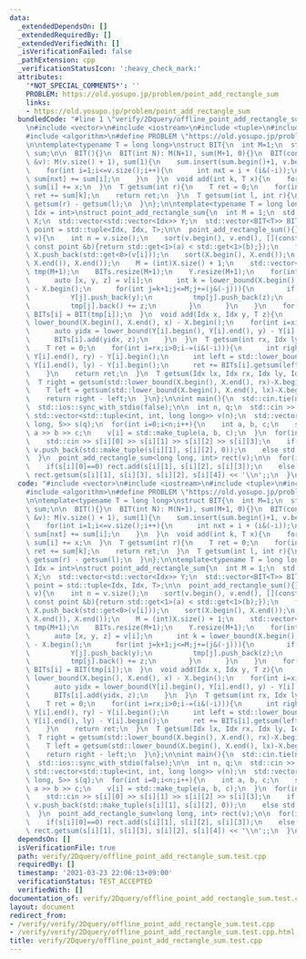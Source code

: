 ```yaml
---
data:
  _extendedDependsOn: []
  _extendedRequiredBy: []
  _extendedVerifiedWith: []
  _isVerificationFailed: false
  _pathExtension: cpp
  _verificationStatusIcon: ':heavy_check_mark:'
  attributes:
    '*NOT_SPECIAL_COMMENTS*': ''
    PROBLEM: https://old.yosupo.jp/problem/point_add_rectangle_sum
    links:
    - https://old.yosupo.jp/problem/point_add_rectangle_sum
  bundledCode: "#line 1 \"verify/2Dquery/offline_point_add_rectangle_sum.test.cpp\"\
    \n#include <vector>\n#include <iostream>\n#include <tuple>\n#include <array>\n\
    #include <algorithm>\n#define PROBLEM \"https://old.yosupo.jp/problem/point_add_rectangle_sum\"\
    \n\ntemplate<typename T = long long>\nstruct BIT{\n  int M=1;\n  std::vector<T>\
    \ sum;\n\n  BIT(){}\n  BIT(int N): M(N+1), sum(M+1, 0){}\n  BIT(const std::vector<T>\
    \ &v): M(v.size() + 1), sum(1){\n    sum.insert(sum.begin()+1, v.begin(), v.end());\n\
    \    for(int i=1;i<=v.size();i++){\n      int nxt = i + (i&(-i));\n      if(nxt<=M)\
    \ sum[nxt] += sum[i];\n    }\n  }\n  void add(int k, T x){\n    for(int i=k+1;i<=M;i+=(i&(-i)))\
    \ sum[i] += x;\n  }\n  T getsum(int r){\n    T ret = 0;\n    for(int k=r;k>0;k-=(k&(-k)))\
    \ ret += sum[k];\n    return ret;\n  }\n  T getsum(int l, int r){\n    return\
    \ getsum(r) - getsum(l);\n  }\n};\n\ntemplate<typename T = long long, typename\
    \ Idx = int>\nstruct point_add_rectangle_sum{\n  int M = 1;\n  std::vector<Idx>\
    \ X;\n  std::vector<std::vector<Idx>> Y;\n  std::vector<BIT<T>> BITs;\n  using\
    \ point = std::tuple<Idx, Idx, T>;\n\n  point_add_rectangle_sum(){}\n  point_add_rectangle_sum(std::vector<point>\
    \ v){\n    int n = v.size();\n    sort(v.begin(), v.end(), [](const point &a,\
    \ const point &b){return std::get<1>(a) < std::get<1>(b);});\n    for(int i=0;i<n;i++)\
    \ X.push_back(std::get<0>(v[i]));\n    sort(X.begin(), X.end());\n    X.erase(std::unique(X.begin(),\
    \ X.end()), X.end());\n    M = (int)X.size() + 1;\n    std::vector<std::vector<T>>\
    \ tmp(M+1);\n    BITs.resize(M+1);\n    Y.resize(M+1);\n    for(int i=0;i<n;i++){\n\
    \      auto [x, y, z] = v[i];\n      int k = lower_bound(X.begin(), X.end(), x)\
    \ - X.begin();\n      for(int j=k+1;j<=M;j+=(j&(-j))){\n        if(Y[j].empty()||Y[j].back()!=y){\n\
    \          Y[j].push_back(y);\n          tmp[j].push_back(z);\n        }else{\n\
    \          tmp[j].back() += z;\n        }\n      }\n    }\n    for(int i=0;i<=M;i++)\
    \ BITs[i] = BIT(tmp[i]);\n  }\n  void add(Idx x, Idx y, T z){\n    auto xidx =\
    \ lower_bound(X.begin(), X.end(), x) - X.begin();\n    for(int i=xidx+1;i<=M;i+=(i&(-i))){\n\
    \      auto yidx = lower_bound(Y[i].begin(), Y[i].end(), y) - Y[i].begin();\n\
    \      BITs[i].add(yidx, z);\n    }\n  }\n  T getsum(int rx, Idx ly, Idx ry){\n\
    \    T ret = 0;\n    for(int i=rx;i>0;i-=(i&(-i))){\n      int right = std::lower_bound(Y[i].begin(),\
    \ Y[i].end(), ry) - Y[i].begin();\n      int left = std::lower_bound(Y[i].begin(),\
    \ Y[i].end(), ly) - Y[i].begin();\n      ret += BITs[i].getsum(left, right);\n\
    \    }\n    return ret;\n  }\n  T getsum(Idx lx, Idx rx, Idx ly, Idx ry){\n  \
    \  T right = getsum(std::lower_bound(X.begin(), X.end(), rx)-X.begin(), ly, ry);\n\
    \    T left = getsum(std::lower_bound(X.begin(), X.end(), lx)-X.begin(), ly, ry);\n\
    \    return right - left;\n  }\n};\n\nint main(){\n  std::cin.tie(nullptr);\n\
    \  std::ios::sync_with_stdio(false);\n\n  int n, q;\n  std::cin >> n >> q;\n \
    \ std::vector<std::tuple<int, int, long long>> v(n);\n  std::vector<std::array<long\
    \ long, 5>> s(q);\n  for(int i=0;i<n;i++){\n    int a, b, c;\n    std::cin >>\
    \ a >> b >> c;\n    v[i] = std::make_tuple(a, b, c);\n  }\n  for(int i=0;i<q;i++){\n\
    \    std::cin >> s[i][0] >> s[i][1] >> s[i][2] >> s[i][3];\n    if(s[i][0]==0)\
    \ v.push_back(std::make_tuple(s[i][1], s[i][2], 0));\n    else std::cin >> s[i][4];\n\
    \  }\n  point_add_rectangle_sum<long long, int> rect(v);\n\n  for(int i=0;i<q;i++){\n\
    \    if(s[i][0]==0) rect.add(s[i][1], s[i][2], s[i][3]);\n    else std::cout <<\
    \ rect.getsum(s[i][1], s[i][3], s[i][2], s[i][4]) << '\\n';;\n  }\n}\n"
  code: "#include <vector>\n#include <iostream>\n#include <tuple>\n#include <array>\n\
    #include <algorithm>\n#define PROBLEM \"https://old.yosupo.jp/problem/point_add_rectangle_sum\"\
    \n\ntemplate<typename T = long long>\nstruct BIT{\n  int M=1;\n  std::vector<T>\
    \ sum;\n\n  BIT(){}\n  BIT(int N): M(N+1), sum(M+1, 0){}\n  BIT(const std::vector<T>\
    \ &v): M(v.size() + 1), sum(1){\n    sum.insert(sum.begin()+1, v.begin(), v.end());\n\
    \    for(int i=1;i<=v.size();i++){\n      int nxt = i + (i&(-i));\n      if(nxt<=M)\
    \ sum[nxt] += sum[i];\n    }\n  }\n  void add(int k, T x){\n    for(int i=k+1;i<=M;i+=(i&(-i)))\
    \ sum[i] += x;\n  }\n  T getsum(int r){\n    T ret = 0;\n    for(int k=r;k>0;k-=(k&(-k)))\
    \ ret += sum[k];\n    return ret;\n  }\n  T getsum(int l, int r){\n    return\
    \ getsum(r) - getsum(l);\n  }\n};\n\ntemplate<typename T = long long, typename\
    \ Idx = int>\nstruct point_add_rectangle_sum{\n  int M = 1;\n  std::vector<Idx>\
    \ X;\n  std::vector<std::vector<Idx>> Y;\n  std::vector<BIT<T>> BITs;\n  using\
    \ point = std::tuple<Idx, Idx, T>;\n\n  point_add_rectangle_sum(){}\n  point_add_rectangle_sum(std::vector<point>\
    \ v){\n    int n = v.size();\n    sort(v.begin(), v.end(), [](const point &a,\
    \ const point &b){return std::get<1>(a) < std::get<1>(b);});\n    for(int i=0;i<n;i++)\
    \ X.push_back(std::get<0>(v[i]));\n    sort(X.begin(), X.end());\n    X.erase(std::unique(X.begin(),\
    \ X.end()), X.end());\n    M = (int)X.size() + 1;\n    std::vector<std::vector<T>>\
    \ tmp(M+1);\n    BITs.resize(M+1);\n    Y.resize(M+1);\n    for(int i=0;i<n;i++){\n\
    \      auto [x, y, z] = v[i];\n      int k = lower_bound(X.begin(), X.end(), x)\
    \ - X.begin();\n      for(int j=k+1;j<=M;j+=(j&(-j))){\n        if(Y[j].empty()||Y[j].back()!=y){\n\
    \          Y[j].push_back(y);\n          tmp[j].push_back(z);\n        }else{\n\
    \          tmp[j].back() += z;\n        }\n      }\n    }\n    for(int i=0;i<=M;i++)\
    \ BITs[i] = BIT(tmp[i]);\n  }\n  void add(Idx x, Idx y, T z){\n    auto xidx =\
    \ lower_bound(X.begin(), X.end(), x) - X.begin();\n    for(int i=xidx+1;i<=M;i+=(i&(-i))){\n\
    \      auto yidx = lower_bound(Y[i].begin(), Y[i].end(), y) - Y[i].begin();\n\
    \      BITs[i].add(yidx, z);\n    }\n  }\n  T getsum(int rx, Idx ly, Idx ry){\n\
    \    T ret = 0;\n    for(int i=rx;i>0;i-=(i&(-i))){\n      int right = std::lower_bound(Y[i].begin(),\
    \ Y[i].end(), ry) - Y[i].begin();\n      int left = std::lower_bound(Y[i].begin(),\
    \ Y[i].end(), ly) - Y[i].begin();\n      ret += BITs[i].getsum(left, right);\n\
    \    }\n    return ret;\n  }\n  T getsum(Idx lx, Idx rx, Idx ly, Idx ry){\n  \
    \  T right = getsum(std::lower_bound(X.begin(), X.end(), rx)-X.begin(), ly, ry);\n\
    \    T left = getsum(std::lower_bound(X.begin(), X.end(), lx)-X.begin(), ly, ry);\n\
    \    return right - left;\n  }\n};\n\nint main(){\n  std::cin.tie(nullptr);\n\
    \  std::ios::sync_with_stdio(false);\n\n  int n, q;\n  std::cin >> n >> q;\n \
    \ std::vector<std::tuple<int, int, long long>> v(n);\n  std::vector<std::array<long\
    \ long, 5>> s(q);\n  for(int i=0;i<n;i++){\n    int a, b, c;\n    std::cin >>\
    \ a >> b >> c;\n    v[i] = std::make_tuple(a, b, c);\n  }\n  for(int i=0;i<q;i++){\n\
    \    std::cin >> s[i][0] >> s[i][1] >> s[i][2] >> s[i][3];\n    if(s[i][0]==0)\
    \ v.push_back(std::make_tuple(s[i][1], s[i][2], 0));\n    else std::cin >> s[i][4];\n\
    \  }\n  point_add_rectangle_sum<long long, int> rect(v);\n\n  for(int i=0;i<q;i++){\n\
    \    if(s[i][0]==0) rect.add(s[i][1], s[i][2], s[i][3]);\n    else std::cout <<\
    \ rect.getsum(s[i][1], s[i][3], s[i][2], s[i][4]) << '\\n';;\n  }\n}\n"
  dependsOn: []
  isVerificationFile: true
  path: verify/2Dquery/offline_point_add_rectangle_sum.test.cpp
  requiredBy: []
  timestamp: '2021-03-23 22:06:13+09:00'
  verificationStatus: TEST_ACCEPTED
  verifiedWith: []
documentation_of: verify/2Dquery/offline_point_add_rectangle_sum.test.cpp
layout: document
redirect_from:
- /verify/verify/2Dquery/offline_point_add_rectangle_sum.test.cpp
- /verify/verify/2Dquery/offline_point_add_rectangle_sum.test.cpp.html
title: verify/2Dquery/offline_point_add_rectangle_sum.test.cpp
---
```

